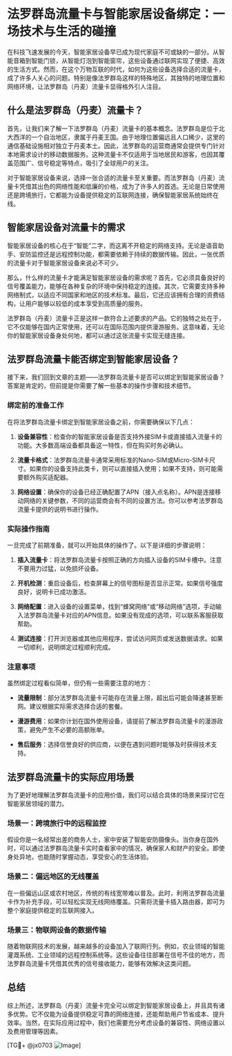 # 法罗群岛流量卡与智能家居设备绑定：一场技术与生活的碰撞

在科技飞速发展的今天，智能家居设备早已成为现代家庭不可或缺的一部分。从智能音箱到智能门锁，从智能灯泡到智能窗帘，这些设备通过联网实现了便捷、高效的生活方式。然而，在这个万物互联的时代，如何为这些设备选择合适的流量卡，成了许多人关心的问题。特别是像法罗群岛这样的特殊地区，其独特的地理位置和网络环境，让法罗群岛（丹麦）流量卡显得格外引人注目。

## 什么是法罗群岛（丹麦）流量卡？

首先，让我们来了解一下法罗群岛（丹麦）流量卡的基本概念。法罗群岛是位于北大西洋的一个自治地区，隶属于丹麦王国。由于地理位置偏远且人口稀少，这里的通信基础设施相对独立于丹麦本土。因此，法罗群岛的运营商通常会提供专门针对本地需求设计的移动数据服务。这种流量卡不仅适用于当地居民和游客，也因其覆盖范围广、信号稳定等特点，吸引了全球用户的关注。

对于智能家居设备来说，选择一张合适的流量卡至关重要。而法罗群岛（丹麦）流量卡凭借其出色的网络性能和低廉的价格，成为了许多人的首选。无论是日常使用还是跨境旅行，它都能为设备提供稳定的互联网连接，确保智能家居系统始终在线。

## 智能家居设备对流量卡的需求

智能家居设备的核心在于“智能”二字，而这离不开稳定的网络支持。无论是语音助手、安防监控还是远程控制功能，都需要依赖于持续的数据传输。因此，一张优质的流量卡对于智能家居设备来说必不可少。

那么，什么样的流量卡才能满足智能家居设备的需求呢？首先，它必须具备良好的信号覆盖能力，能够在各种复杂的环境中保持稳定的连接。其次，它需要支持多种网络制式，以适应不同国家和地区的技术标准。最后，它还应该拥有合理的资费结构，让用户能够以较低的成本享受到高质量的服务。

法罗群岛（丹麦）流量卡正是这样一款符合上述要求的产品。它的独特之处在于，它不仅能够在国内正常使用，还可以在国际范围内提供漫游服务。这意味着，无论你的智能家居设备身处何地，都可以通过这张流量卡实现无缝连接。

## 法罗群岛流量卡能否绑定到智能家居设备？

接下来，我们回到文章的主题——法罗群岛流量卡是否可以绑定到智能家居设备？答案是肯定的，但前提是你需要了解一些基本的操作步骤和技术细节。

### 绑定前的准备工作

在将法罗群岛流量卡绑定到智能家居设备之前，你需要确保以下几点：

1. **设备兼容性**：检查你的智能家居设备是否支持外接SIM卡或直接插入流量卡的功能。大多数高端设备都具备这一特性，但在购买时务必确认。
   
2. **流量卡格式**：法罗群岛流量卡通常采用标准的Nano-SIM或Micro-SIM卡尺寸。如果你的设备支持此类卡，则可以直接插入使用；如果不支持，则可能需要额外购买适配器。

3. **网络设置**：确保你的设备已经正确配置了APN（接入点名称）。APN是连接移动网络的关键参数，不同的运营商会有不同的设置方法。你可以参考法罗群岛流量卡提供的说明书进行操作。

### 实际操作指南

一旦完成了前期准备，就可以开始具体的操作了。以下是详细的步骤说明：

1. **插入流量卡**：将法罗群岛流量卡按照正确的方向插入设备的SIM卡槽中。注意不要用力过猛，以免损坏设备。

2. **开机检测**：重启设备后，检查屏幕上的信号图标是否显示正常。如果信号强度良好，说明卡已成功激活。

3. **网络配置**：进入设备的设置菜单，找到“蜂窝网络”或“移动网络”选项，手动输入法罗群岛流量卡对应的APN信息。如果没有现成的选项，可以联系客服获取帮助。

4. **测试连接**：打开浏览器或其他应用程序，尝试访问网页或发送数据请求。如果一切顺利，说明绑定过程顺利完成。

### 注意事项

虽然绑定过程看似简单，但仍有一些需要注意的地方：

- **流量限制**：部分法罗群岛流量卡可能存在流量上限，超出后可能会降速甚至断网。建议根据实际需求选择合适的套餐。

- **漫游费用**：如果你计划在国外使用设备，请提前了解法罗群岛流量卡的漫游政策，避免产生不必要的高额账单。

- **售后服务**：选择信誉良好的供应商，以便在遇到问题时能够及时获得技术支持。

## 法罗群岛流量卡的实际应用场景

为了更好地理解法罗群岛流量卡的应用价值，我们可以结合具体的场景来探讨它在智能家居领域的潜力。

### 场景一：跨境旅行中的远程监控

假设你是一名经常出差的商务人士，家中安装了智能安防摄像头。当你身在国外时，可以通过法罗群岛流量卡实时查看家中的情况，确保家人和财产的安全。即使身处异地，也能随时掌握动态，享受安心的生活体验。

### 场景二：偏远地区的无线覆盖

在一些偏远山区或农村地区，传统的有线宽带难以普及。此时，利用法罗群岛流量卡作为补充手段，可以轻松实现无线网络覆盖。只需将流量卡插入路由器，即可为整个家庭提供稳定的互联网接入。

### 场景三：物联网设备的数据传输

随着物联网技术的发展，越来越多的设备加入了联网行列。例如，农业领域的智能灌溉系统、工业领域的远程控制系统等。这些设备往往部署在信号不佳的地方，而法罗群岛流量卡凭借其优秀的信号接收能力，能够有效解决这类问题。

## 总结

综上所述，法罗群岛（丹麦）流量卡完全可以绑定到智能家居设备上，并且具有诸多优势。它不仅能为设备提供稳定可靠的网络连接，还能帮助用户节省成本、提升效率。当然，在实际应用过程中，我们也需要充分考虑设备的兼容性、网络设置以及费用管理等因素。

[TG💪+ @jx0703 ![Image](https://github.com/user-attachments/assets/dbca1d08-cadb-493c-b0ec-ad6f7a83f270)]